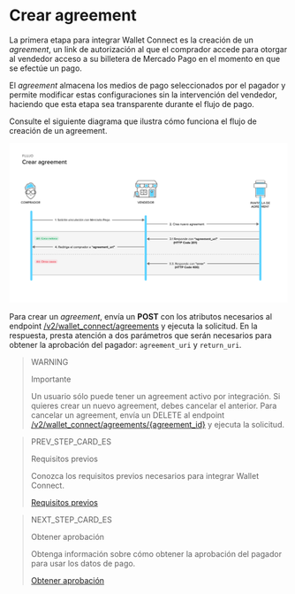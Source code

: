 # Crear agreement

La primera etapa para integrar Wallet Connect es la creación de un _agreement_, un link de autorización al que el comprador accede para otorgar al vendedor acceso a su billetera de Mercado Pago en el momento en que se efectúe un pago. 

El _agreement_ almacena los medios de pago seleccionados por el pagador y permite modificar estas configuraciones sin la intervención del vendedor, haciendo que esta etapa sea transparente durante el flujo de pago.

Consulte el siguiente diagrama que ilustra cómo funciona el flujo de creación de un agreement.

![Crear agreement](/images/wallet-connect/new-create-agreement.es.png)

Para crear un _agreement_, envía un **POST** con los atributos necesarios al endpoint [/v2/wallet_connect/agreements](/developers/es/reference/wallet_connect/_wallet_connect_agreements/post) y ejecuta la solicitud. En la respuesta, presta atención a dos parámetros que serán necesarios para obtener la aprobación del pagador: `agreement_uri` y `return_uri`.


> WARNING
>
> Importante
>
> Un usuario sólo puede tener un agreement activo por integración. Si quieres crear un nuevo agreement, debes cancelar el anterior. Para cancelar un agreement, envía un DELETE al endpoint [/v2/wallet_connect/agreements/{agreement_id}](/developers/es/reference/wallet_connect/_wallet_connect_agreements_agreement_id/delete) y ejecuta la solicitud.

> PREV_STEP_CARD_ES
>
> Requisitos previos 
>
> Conozca los requisitos previos necesarios para integrar Wallet Connect.
>
> [Requisitos previos](/developers/es/docs/wallet-connect/prerequisites)

> NEXT_STEP_CARD_ES
>
> Obtener aprobación
>
> Obtenga información sobre cómo obtener la aprobación del pagador para usar los datos de pago.
>
> [Obtener aprobación](/developers/es/docs/wallet-connect/integration-configuration/get-approval)